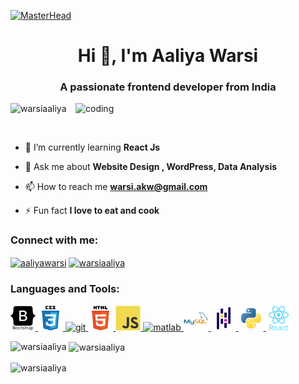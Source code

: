 
[![MasterHead](https://lh3.googleusercontent.com/-UcIyxvXpDks/WsQY7rMg93I/AAAAAAAAAKk/BGqNFFj-Oyox-kxxfOKMv_uTH6VLy8zzgCMQCGAYYCw/s400/66743.gif)](https://warsiaaliya.io)
<h1 align="center">Hi 👋, I'm Aaliya Warsi</h1>
<h3 align="center">A passionate frontend developer from India</h3>
<img align="right" alt='coding' width='400' src="[https://img.freepik.com/premium-vector/woman-working-laptop-cartoon-illustration_607277-161.jpg?w=740](https://lh3.googleusercontent.com/-UcIyxvXpDks/WsQY7rMg93I/AAAAAAAAAKk/BGqNFFj-Oyox-kxxfOKMv_uTH6VLy8zzgCMQCGAYYCw/s400/66743.gif)">

<p align="left"> <img src="https://komarev.com/ghpvc/?username=warsiaaliya&label=Profile%20views&color=0e75b6&style=flat" alt="warsiaaliya" /> </p>

<p align="left"> <a href="https://twitter.com/" target="blank"><img src="https://img.shields.io/twitter/follow/?logo=twitter&style=for-the-badge" alt="" /></a> </p>

- 🌱 I’m currently learning **React Js**

- 💬 Ask me about **Website Design , WordPress, Data Analysis**

- 📫 How to reach me **warsi.akw@gmail.com**

- ⚡ Fun fact **I love to eat and cook**

<h3 align="left">Connect with me:</h3>
<p align="left">
<a href="https://linkedin.com/in/aaliyawarsi" target="blank"><img align="center" src="https://raw.githubusercontent.com/rahuldkjain/github-profile-readme-generator/master/src/images/icons/Social/linked-in-alt.svg" alt="aaliyawarsi" height="30" width="40" /></a>
<a href="https://instagram.com/warsiaaliya" target="blank"><img align="center" src="https://raw.githubusercontent.com/rahuldkjain/github-profile-readme-generator/master/src/images/icons/Social/instagram.svg" alt="warsiaaliya" height="30" width="40" /></a>
</p>

<h3 align="left">Languages and Tools:</h3>
<p align="left"> <a href="https://getbootstrap.com" target="_blank" rel="noreferrer"> <img src="https://raw.githubusercontent.com/devicons/devicon/master/icons/bootstrap/bootstrap-plain-wordmark.svg" alt="bootstrap" width="40" height="40"/> </a> <a href="https://www.w3schools.com/css/" target="_blank" rel="noreferrer"> <img src="https://raw.githubusercontent.com/devicons/devicon/master/icons/css3/css3-original-wordmark.svg" alt="css3" width="40" height="40"/> </a> <a href="https://git-scm.com/" target="_blank" rel="noreferrer"> <img src="https://www.vectorlogo.zone/logos/git-scm/git-scm-icon.svg" alt="git" width="40" height="40"/> </a> <a href="https://www.w3.org/html/" target="_blank" rel="noreferrer"> <img src="https://raw.githubusercontent.com/devicons/devicon/master/icons/html5/html5-original-wordmark.svg" alt="html5" width="40" height="40"/> </a> <a href="https://developer.mozilla.org/en-US/docs/Web/JavaScript" target="_blank" rel="noreferrer"> <img src="https://raw.githubusercontent.com/devicons/devicon/master/icons/javascript/javascript-original.svg" alt="javascript" width="40" height="40"/> </a> <a href="https://www.mathworks.com/" target="_blank" rel="noreferrer"> <img src="https://upload.wikimedia.org/wikipedia/commons/2/21/Matlab_Logo.png" alt="matlab" width="40" height="40"/> </a> <a href="https://www.mysql.com/" target="_blank" rel="noreferrer"> <img src="https://raw.githubusercontent.com/devicons/devicon/master/icons/mysql/mysql-original-wordmark.svg" alt="mysql" width="40" height="40"/> </a> <a href="https://pandas.pydata.org/" target="_blank" rel="noreferrer"> <img src="https://raw.githubusercontent.com/devicons/devicon/2ae2a900d2f041da66e950e4d48052658d850630/icons/pandas/pandas-original.svg" alt="pandas" width="40" height="40"/> </a> <a href="https://www.python.org" target="_blank" rel="noreferrer"> <img src="https://raw.githubusercontent.com/devicons/devicon/master/icons/python/python-original.svg" alt="python" width="40" height="40"/> </a> <a href="https://reactjs.org/" target="_blank" rel="noreferrer"> <img src="https://raw.githubusercontent.com/devicons/devicon/master/icons/react/react-original-wordmark.svg" alt="react" width="40" height="40"/> </a> </p>

<p><img align="left" src="https://github-readme-stats.vercel.app/api/top-langs?username=warsiaaliya&show_icons=true&locale=en&layout=compact" alt="warsiaaliya" /></p>

<p>&nbsp;<img align="center" src="https://github-readme-stats.vercel.app/api?username=warsiaaliya&show_icons=true&locale=en" alt="warsiaaliya" /></p>

<p><img align="center" src="https://github-readme-streak-stats.herokuapp.com/?user=warsiaaliya&" alt="warsiaaliya" /></p>
